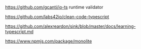 https://github.com/gcanti/io-ts runtime validator

https://github.com/labs42io/clean-code-typescript

https://github.com/alexreardon/sink/blob/master/docs/learning-typescript.md


https://www.npmjs.com/package/monolite
